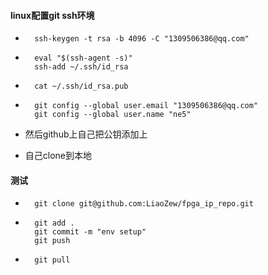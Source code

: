 #### linux配置git ssh环境

- ```
    ssh-keygen -t rsa -b 4096 -C "1309506386@qq.com"
    ```

- ```
    eval "$(ssh-agent -s)"
    ssh-add ~/.ssh/id_rsa
    ```

- ```
    cat ~/.ssh/id_rsa.pub
    ```

- ```
    git config --global user.email "1309506386@qq.com"
    git config --global user.name "ne5"
    ```

    

- 然后github上自己把公钥添加上

- 自己clone到本地





#### 测试

- ```
    git clone git@github.com:LiaoZew/fpga_ip_repo.git
    ```

- ```
    git add .
    git commit -m "env setup"
    git push
    ```

- ```
    git pull
    ```

    
